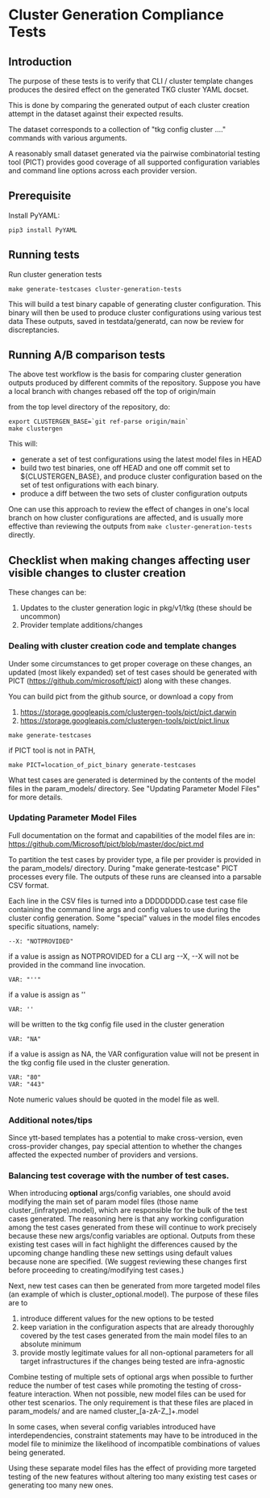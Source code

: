 # Cluster Generation Compliance Tests

## Introduction

The purpose of these tests is to verify that CLI / cluster template changes
produces the desired effect on the generated TKG cluster YAML docset.

This is done by comparing the generated output of each cluster creation attempt
in the dataset against their expected results.

The dataset corresponds to a collection of "tkg config cluster ...." commands
with various arguments.

A reasonably small dataset generated via the pairwise combinatorial testing
tool (PICT) provides good coverage of all supported configuration variables and
command line options across each provider version.


## Prerequisite

Install PyYAML:
```
pip3 install PyYAML
```

## Running tests

Run cluster generation tests
```
make generate-testcases cluster-generation-tests
```

This will build a test binary capable of generating cluster configuration. This
binary will then be used to produce cluster configurations using various test data
These outputs, saved in testdata/generatd, can now be review for
discreptancies.

## Running A/B comparison tests

The above test workflow is the basis for comparing cluster generation outputs
produced by different commits of the repository.
Suppose you have a local branch with changes rebased off the top of origin/main

from the top level directory of the repository, do:

```
export CLUSTERGEN_BASE=`git ref-parse origin/main`
make clustergen
```

This will:

- generate a set of test configurations using the latest model files in HEAD
- build two test binaries, one off HEAD and one off commit set to
${CLUSTERGEN_BASE}, and produce cluster configuration based on the set of test
onfigurations with each binary.
- produce a diff between the two sets of cluster configuration outputs

One can use this approach to review the effect of changes in one's local branch
on how cluster configurations are affected, and is usually more effective than
reviewing the outputs from ```make cluster-generation-tests``` directly.

## Checklist when making changes affecting user visible changes to cluster creation

These changes can be:

1. Updates to the cluster generation logic in pkg/v1/tkg (these should be uncommon)
2. Provider template additions/changes

### Dealing with cluster creation code and template changes

Under some circumstances to get proper coverage on these changes, an updated
(most likely expanded) set of test cases should be generated with PICT
(https://github.com/microsoft/pict) along with these changes.

You can build pict from the github source, or download a copy from

1. https://storage.googleapis.com/clustergen-tools/pict/pict.darwin
2. https://storage.googleapis.com/clustergen-tools/pict/pict.linux

```
make generate-testcases
```

if PICT tool is not in PATH,

```
make PICT=location_of_pict_binary generate-testcases
```

What test cases are generated is determined by the contents of the model
files in the param_models/ directory. See "Updating Parameter Model Files"
for more details.


### Updating Parameter Model Files

Full documentation on the format and capabilities of the model files are in:
https://github.com/Microsoft/pict/blob/master/doc/pict.md

To partition the test cases by provider type, a file per provider is provided
in the param_models/ directory. During "make generate-testcase" PICT processes
every file. The outputs of these runs are cleansed into a parsable CSV format.

Each line in the CSV files is turned into a DDDDDDDD.case test case file
containing the command line args and config values to use during the cluster
config generation. Some "special" values in the model files encodes specific
situations, namely:

```
--X: "NOTPROVIDED"
```

if a value is assign as NOTPROVIDED for a CLI arg --X, --X will not be provided
in the command line invocation.

```
VAR: "''"
```

if a value is assign as ''
```
VAR: ''
```
will be written to the tkg config file used in the cluster generation


```
VAR: "NA"
```
if a value is assign as NA, the VAR configuration value will not be present in
the tkg config file used in the cluster generation.

```
VAR: "80"
VAR: "443"
```
Note numeric values should be quoted in the model file as well.


### Additional notes/tips

Since ytt-based templates has a potential to make cross-version, even
cross-provider changes, pay special attention to whether the changes affected
the expected number of providers and versions.

### Balancing test coverage with the number of test cases.

When introducing **optional** args/config variables, one should avoid modifying
the main set of param model files (those name cluster_(infratype).model), which
are responsible for the bulk of the test cases generated. The reasoning here is
that any working configuration among the test cases generated from these will
continue to work precisely because these new args/config variables are
optional. Outputs from these existing test cases will in fact highlight the
differences caused by the upcoming change handling these new settings using
default values because none are specified.  (We suggest reviewing these changes
first before proceeding to creating/modifying test cases.)

Next, new test cases can then be generated from more targeted model files (an
example of which is cluster_optional.model). The purpose of these files are to

1. introduce different values for the new options to be tested
2. keep variation in the configuration aspects that are already thoroughly
   covered by the test cases generated from the main model files to an absolute
   minimum
3. provide mostly legitimate values for all non-optional parameters for all
   target infrastructures if the changes being tested are infra-agnostic

Combine testing of multiple sets of optional args when possible to further
reduce the number of test cases while promoting the testing of cross-feature
interaction. When not possible, new model files can be used for other test
scenarios. The only requirement is that these files are placed in param_models/
and are named cluster_[a-zA-Z_]+.model

In some cases, when several config variables introduced have interdependencies,
constraint statements may have to be introduced in the model file to minimize
the likelihood of incompatible combinations of values being generated.

Using these separate model files has the effect of providing more targeted
testing of the new features without altering too many existing test cases or
generating too many new ones.
